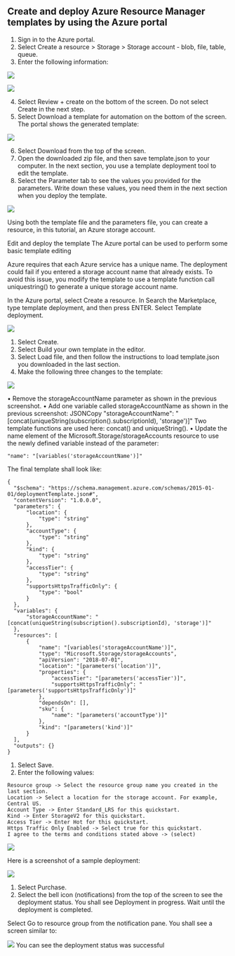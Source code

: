 ## Create and deploy Azure Resource Manager templates by using the Azure portal

1.	Sign in to the Azure portal.
2.	Select Create a resource > Storage > Storage account - blob, file, table, queue.
3.	Enter the following information:

![](/images/azure1.png)

![](/images/azure2.png)

4.	Select Review + create on the bottom of the screen. Do not select Create in the next step.
5.	Select Download a template for automation on the bottom of the screen. The portal shows the generated template:

![](/images/azure3.png)

6.	Select Download from the top of the screen.
7.	Open the downloaded zip file, and then save template.json to your computer. In the next section, you use a template deployment tool to edit the template.
8.	Select the Parameter tab to see the values you provided for the parameters. Write down these values, you need them in the next section when you deploy the template.


![](/images/azure4.png)

Using both the template file and the parameters file, you can create a resource, in this tutorial, an Azure storage account.

Edit and deploy the template
The Azure portal can be used to perform some basic template editing

Azure requires that each Azure service has a unique name. The deployment could fail if you entered a storage account name that already exists. To avoid this issue, you modify the template to use a template function call uniquestring() to generate a unique storage account name.

In the Azure portal, select Create a resource.
In Search the Marketplace, type template deployment, and then press ENTER.
Select Template deployment.

![](/images/azure5.png)

1.	Select Create.
2.	Select Build your own template in the editor.
3.	Select Load file, and then follow the instructions to load template.json you downloaded in the last section.
4.	Make the following three changes to the template:

![](/images/azure6.png)

•	Remove the storageAccountName parameter as shown in the previous screenshot.
•	Add one variable called storageAccountName as shown in the previous screenshot:
JSONCopy
"storageAccountName": "[concat(uniqueString(subscription().subscriptionId), 'storage')]"
Two template functions are used here: concat() and uniqueString().
•	Update the name element of the Microsoft.Storage/storageAccounts resource to use the newly defined variable instead of the parameter:

```
"name": "[variables('storageAccountName')]"
```

The final template shall look like:
```
{
  "$schema": "https://schema.management.azure.com/schemas/2015-01-01/deploymentTemplate.json#",
  "contentVersion": "1.0.0.0",
  "parameters": {
      "location": {
          "type": "string"
      },
      "accountType": {
          "type": "string"
      },
      "kind": {
          "type": "string"
      },
      "accessTier": {
          "type": "string"
      },
      "supportsHttpsTrafficOnly": {
          "type": "bool"
      }
  },
  "variables": {
      "storageAccountName": "[concat(uniqueString(subscription().subscriptionId), 'storage')]"
  },
  "resources": [
      {
          "name": "[variables('storageAccountName')]",
          "type": "Microsoft.Storage/storageAccounts",
          "apiVersion": "2018-07-01",
          "location": "[parameters('location')]",
          "properties": {
              "accessTier": "[parameters('accessTier')]",
              "supportsHttpsTrafficOnly": "[parameters('supportsHttpsTrafficOnly')]"
          },
          "dependsOn": [],
          "sku": {
              "name": "[parameters('accountType')]"
          },
          "kind": "[parameters('kind')]"
      }
  ],
  "outputs": {}
}

```

1.	Select Save.
2.	Enter the following values:

```
Resource group -> Select the resource group name you created in the last section.
Location -> Select a location for the storage account. For example, Central US.
Account Type -> Enter Standard_LRS for this quickstart.
Kind -> Enter StorageV2 for this quickstart.
Access Tier -> Enter Hot for this quickstart.
Https Traffic Only Enabled -> Select true for this quickstart.
I agree to the terms and conditions stated above -> (select)
```
![](/images/azure7.png)

Here is a screenshot of a sample deployment:

![](/images/azure8.png)

1.	Select Purchase.
2.	Select the bell icon (notifications) from the top of the screen to see the deployment status. You shall see Deployment in progress. Wait until the deployment is completed.

Select Go to resource group from the notification pane. You shall see a screen similar to:

![](/images/azure9.png)
You can see the deployment status was successful
